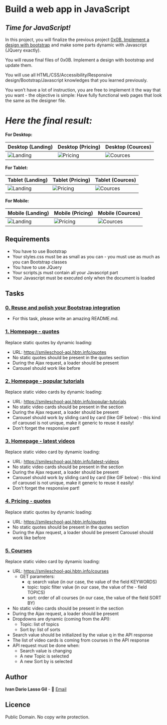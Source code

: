 # **Build a web app in JavaScript**
## *Time for JavaScript!*

In this project, you will finalize the previous project [0x0B. Implement a design with bootstrap](https://intranet.hbtn.io/rltoken/oiPG7fxT8IPuYTMm8gbVBw) and make some parts dynamic with Javascript (JQuery exactly).

You will reuse final files of 0x0B. Implement a design with bootstrap and update them.

You will use all HTML/CSS/Accessibility/Responsive design/Bootstrap/Javascript knowledges that you learned previously.

You won’t have a lot of instruction, you are free to implement it the way that you want - the objective is simple: Have fully functional web pages that look the same as the designer file.

# *Here the final result:*

**For Desktop:**

| **Desktop (Landing)**  | **Desktop (Pricing)** | **Desktop (Cources)** |
|--|--|--|
| ![Landing](FinalScrens/Desktop/01_SMILESCHOOL_LANDING_desktop@2x.png) | ![Pricing](FinalScrens/Desktop/02_SMILESCHOOL_PRICING_desktop@2x.png) | ![Cources](FinalScrens/Desktop/03_SMILESCHOOL_COURSES_desktop@2x.png) |


**For Tablet:**

| **Tablet (Landing)**  | **Tablet (Pricing)** | **Tablet (Cources)** |
|--|--|--|
| ![Landing](FinalScrens/Tablet/01_SMILESCHOOL_LANDING_tablet@2x.png) | ![Pricing](FinalScrens/Tablet/02_SMILESCHOOL_PRICING_tablet@2x.png) | ![Cources](FinalScrens/Tablet/03_SMILESCHOOL_COURSES_tablet@2x.png) |

**For Mobile:**

| **Mobile (Landing)**  | **Mobile (Pricing)** | **Mobile (Cources)** |
|--|--|--|
| ![Landing](FinalScrens/Mobile/01_SMILESCHOOL_LANDING_mobile@2x.png) | ![Pricing](FinalScrens/Mobile/02_SMILESCHOOL_PRICING_mobile@2x.png) | ![Cources](FinalScrens/Mobile/03_SMILESCHOOL_COURSES_mobile@2x.png) |


## Requirements


- You have to use Bootstrap
- Your styles.css must be as small as you can - you must use as much as you can Bootstrap classes
- You have to use JQuery
- Your scripts.js must contain all your Javascript part
- Your Javascript must be executed only when the document is loaded


## Tasks

### [0. Reuse and polish your Bootstrap integration](./README.md)

- For this task, please write an amazing README.md.

### [1. Homepage - quotes](./1-homepage.html)

Replace static quotes by dynamic loading:

- URL: https://smileschool-api.hbtn.info/quotes
- No static quotes should be present in the quotes section
- During the Ajax request, a loader should be present
- Carousel should work like before


### [2. Homepage - popular tutorials ](./2-homepage.html)

Replace static video cards by dynamic loading:

- URL: https://smileschool-api.hbtn.info/popular-tutorials
- No static video cards should be present in the section
- During the Ajax request, a loader should be present
- Carousel should work by sliding card by card (like GIF below) - this kind of carousel is not unique, make it generic to reuse it easily!
- Don’t forget the responsive part!

### [3. Homepage - latest videos](./homepage.html)

Replace static video card by dynamic loading:

- URL: https://smileschool-api.hbtn.info/latest-videos
- No static video cards should be present in the section
- During the Ajax request, a loader should be present
- Carousel should work by sliding card by card (like GIF below) - this kind of carousel is not unique, make it generic to reuse it easily!
- Don’t forget the responsive part!


### [4. Pricing - quotes](./pricing.html)

Replace static quotes by dynamic loading:

- URL: https://smileschool-api.hbtn.info/quotes
- No static quotes should be present in the quotes section
- During the Ajax request, a loader should be present
Carousel should work like before


### [5. Courses](./courses.html)

Replace static video card by dynamic loading:

- URL: https://smileschool-api.hbtn.info/courses
  - GET parameters:
    - q: search value (in our case, the value of the field KEYWORDS)
    - topic: topic filter value (in our case, the value of the - field TOPICS)
    - sort: order of all courses (in our case, the value of the field SORT BY)
- No static video cards should be present in the section
- During the Ajax request, a loader should be present
- Dropdowns are dynamic (coming from the API):
    - Topic: list of topics
    - Sort by: list of sorts
- Search value should be initialized by the value q in the API response
- The list of video cards is coming from courses in the API response
- API request must be done when:
    - Search value is changing
    - A new Topic is selected
    - A new Sort by is selected

## Author

**Ivan Dario Lasso Gil** - :email: [Email](mailto:ivan-dario.lasso-gil@holbertonschool.com)


## Licence

Public Domain. No copy write protection.
